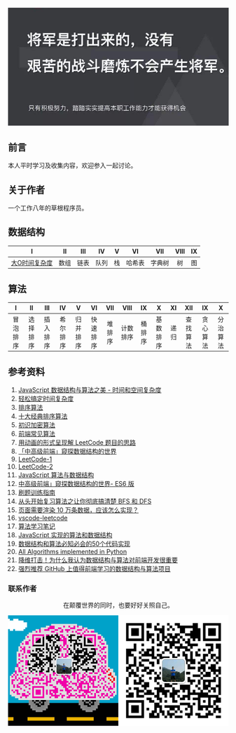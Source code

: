![image](./img/timg.jpg)
<br>

## 前言

本人平时学习及收集内容，欢迎参入一起讨论。

## 关于作者

一个工作八年的草根程序员。

## 数据结构

|                                                                    I                                                                    |  II   |  III  |  IV   |   V   |   VI   |  VII   | VIII  |  IX   |
| :-------------------------------------------------------------------------------------------------------------------------------------: | :---: | :---: | :---: | :---: | :----: | :----: | :---: | :---: |
| [大O时间复杂度](https://github.com/cs-learning-record/algorithm/blob/master/%E5%A4%A7O%E6%97%B6%E9%97%B4%E5%A4%8D%E6%9D%82%E5%BA%A6.md) | 数组  | 链表  | 队列  |  栈   | 哈希表 | 字典树 |  树   |  图   |

## 算法

|    I     |    II    |   III    |    IV    |    V     |    VI    |  VII   |   VIII   |   IX   |    X     |  XI   |   XII    |    IX    |    X     |
| :------: | :------: | :------: | :------: | :------: | :------: | :----: | :------: | :----: | :------: | :---: | :------: | :------: | :------: |
| 冒泡排序 | 选择排序 | 插入排序 | 希尔排序 | 归并排序 | 快速排序 | 堆排序 | 计数排序 | 桶排序 | 基数排序 | 递归  | 查找算法 | 贪心算法 | 分治算法 | 回溯算法 |

## 参考资料

1. [JavaScript 数据结构与算法之美 - 时间和空间复杂度](https://github.com/biaochenxuying/blog/issues/29)
2. [轻松搞定时间复杂度](https://mp.weixin.qq.com/s/aUDrVMhFUT3LfsHfuBopTw)
3. [排序算法](https://github.com/ftTony/blog/issues/30)
4.  [十大经典排序算法](https://github.com/hustcc/JS-Sorting-Algorithm)
5.  [初识加密算法](https://mp.weixin.qq.com/s/8iBZ3_CIzw3kWjmPYACDrw)
6.  [前端常见算法](https://github.com/ftTony/blog/issues/24)
7.  [用动画的形式呈现解 LeetCode 题目的思路](https://github.com/MisterBooo/LeetCodeAnimation)
8.  [「中高级前端」窥探数据结构的世界](https://juejin.im/post/5cd1ab3df265da03587c142a)
9.  [LeetCode-1](https://github.com/azl397985856/leetcode)
10. [LeetCode-2](https://github.com/xcatliu/leetcode)
11. [JavaScript 算法与数据结构](https://github.com/trekhleb/javascript-algorithms/blob/master/README.zh-CN.md)
12. [中高级前端」窥探数据结构的世界- ES6 版](https://juejin.im/post/5cd1ab3df265da03587c142a?utm_source=gold_browser_extension)
13. [刷题训练指南](https://github.com/apachecn/awesome-algorithm)
14. [从头开始复习算法之让你彻底搞清楚 BFS 和 DFS](https://mp.weixin.qq.com/s/AAsbpVevRRGEMrT7SdH60Q)
15. [页面需要渲染 10 万条数据，应该怎么实现？](https://www.cnblogs.com/ldld/p/11028179.html)
16. [vscode-leetcode](https://github.com/jdneo/vscode-leetcode)
17. [算法学习笔记](https://github.com/nonstriater/Learn-Algorithms)
18. [JavaScript 实现的算法和数据结构](https://github.com/ConardLi/awesome-coding-js)
19. [数据结构和算法必知必会的50个代码实现](https://github.com/wangzheng0822/algo)
20. [All Algorithms implemented in Python](https://github.com/TheAlgorithms/Python)
21. [降维打击！为什么我认为数据结构与算法对前端开发很重要](https://mp.weixin.qq.com/s/w532W5aVO67MyMeSpkI3uQ)
22. [强烈推荐 GitHub 上值得前端学习的数据结构与算法项目](https://segmentfault.com/a/1190000019842169)

### 联系作者

<div align="center">
    <p>
        在颠覆世界的同时，也要好好关照自己。
    </p>
    <img src="./img/contact.png" />
</div>
